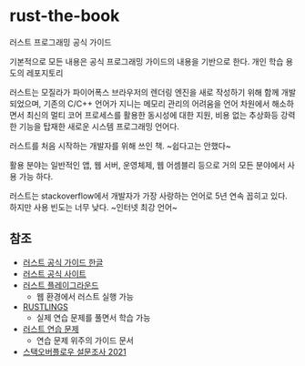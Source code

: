 # rust-the-book
러스트 프로그래밍 공식 가이드

기본적으로 모든 내용은 공식 프로그래밍 가이드의 내용을 기반으로 한다.
개인 학습 용도의 레포지토리

러스트는 모질라가 파이어폭스 브라우저의 렌더링 엔진을 새로 작성하기 위해 함께 개발되었으며, 기존의 C/C++ 언어가 지니는 메모리 관리의 어려움을 언어 차원에서 해소하면서 최신의 멀티 코어 프로세스를 활용한 동시성에 대한 지원, 비용 없는 추상화등 강력한 기능을 탑재한 새로운 시스템 프로그래밍 언어다.

러스트를 처음 시작하는 개발자를 위해 쓰인 책. ~쉽다고는 안했다~ 

활용 분야는 일반적인 앱, 웹 서버, 운영체제, 웹 어셈블리 등으로 거의 모든 분야에서 사용 가능 하다.

러스트는 stackoverflow에서 개발자가 가장 사랑하는 언어로 5년 연속 꼽히고 있다. 하지만 사용 빈도는 너무 낮다. ~인터넷 최강 언어~


## 참조
- [러스트 공식 가이드 한글](https://rinthel.github.io/rust-lang-book-ko/foreword.html)
- [러스트 공식 사이트](https://www.rust-lang.org/)
- [러스트 플레이그라운드](https://play.rust-lang.org/)
    - 웹 환경에서 러스트 실행 가능
- [RUSTLINGS](https://play.rust-lang.org/)
    - 실제 연습 문제를 풀면서 학습 가능
- [러스트 연습 문제](https://doc.rust-lang.org/stable/rust-by-example/)
    - 연습 문제 위주의 가이드 문서
- [스택오버플로우 설문조사 2021](https://insights.stackoverflow.com/survey/2021#most-loved-dreaded-and-wanted-language-love-dread)